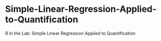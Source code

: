 # Simple-Linear-Regression-Applied-to-Quantification
R in the Lab: Simple Linear Regression Applied to Quantification
